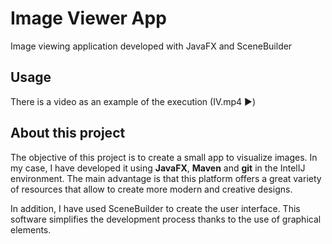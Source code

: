 # Image Viewer App

Image viewing application developed with JavaFX and SceneBuilder

## Usage
There is a video as an example of the execution (IV.mp4 :arrow_forward:)

## About this project
The objective of this project is to create a small app to visualize images. In my case, I have developed it using **JavaFX**, **Maven** and **git** in the IntelIJ environment. The main advantage is that this platform offers a great variety of resources that allow to create more modern and creative designs.

In addition, I have used SceneBuilder to create the user interface. This software simplifies the development process thanks to the use of graphical elements.

